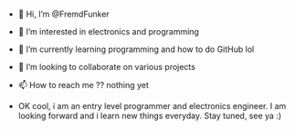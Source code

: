 - 👋 Hi, I’m @FremdFunker
- 👀 I’m interested in electronics and programming
- 🌱 I’m currently learning programming and how to do GitHub lol
- 💞️ I’m looking to collaborate on various projects
- 📫 How to reach me ?? nothing yet

- OK cool, i am an entry level programmer and electronics engineer. I am looking forward and i learn new things everyday. Stay tuned, see ya :)
